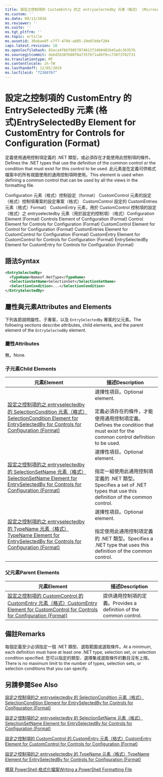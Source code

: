 ```yaml
---
title: 設定之控制項的 CustomEntry 的之 entryselectedby 元素（格式） |Microsoft Docs
ms.custom: ''
ms.date: 09/13/2016
ms.reviewer: ''
ms.suite: ''
ms.tgt_pltfrm: ''
ms.topic: article
ms.assetid: 30abae8f-c7f7-479d-ad85-19e07ddef204
caps.latest.revision: 10
ms.openlocfilehash: 81eca4f66f0057074612f2d60482b45adc36357b
ms.sourcegitcommit: debd2b38fb8070a7357bf1a4bf9cc736f3702f31
ms.translationtype: MT
ms.contentlocale: zh-TW
ms.lasthandoff: 12/05/2019
ms.locfileid: "72368767"
---
```

# <a name="entryselectedby-element-for-customentry-for-controls-for-configuration-format"></a><span data-ttu-id="c3af6-102">設定之控制項的 CustomEntry 的 EntrySelectedBy 元素 (格式)</span><span class="sxs-lookup"><span data-stu-id="c3af6-102">EntrySelectedBy Element for CustomEntry for Controls for Configuration (Format)</span></span>

<span data-ttu-id="c3af6-103">定義使用通用控制項定義的 .NET 類型，或必須存在才能使用此控制項的條件。</span><span class="sxs-lookup"><span data-stu-id="c3af6-103">Defines the .NET types that use the definition of the common control or the condition that must exist for this control to be used.</span></span> <span data-ttu-id="c3af6-104">此元素是在定義可供格式檔案中的所有視圖使用的通用控制項時使用。</span><span class="sxs-lookup"><span data-stu-id="c3af6-104">This element is used when defining a common control that can be used by all the views in the formatting file.</span></span>

<span data-ttu-id="c3af6-105">Configuration 元素（格式）控制設定（format） CustomControl 元素的設定（格式）控制項專案的設定專案（格式） CustomControl 設定的 CustomEntries 元素（格式）Format） CustomEntry 元素，用於 CustomControl 控制項的設定（格式）之 entryselectedby 元素（用於設定的控制項）（格式）</span><span class="sxs-lookup"><span data-stu-id="c3af6-105">Configuration Element (Format) Controls Element of Configuration (Format) Control Element for Controls for Configuration (Format) CustomControl Element for Control for Configuration (Format) CustomEntries Element for CustomControl for Configuration (Format) CustomEntry Element for CustomControl for Controls for Configuration (Format) EntrySelectedBy Element for CustomEntry for Controls for Configuration (Format)</span></span>

## <a name="syntax"></a><span data-ttu-id="c3af6-106">語法</span><span class="sxs-lookup"><span data-stu-id="c3af6-106">Syntax</span></span>

```xml
<EntrySelectedBy>
  <TypeName>Nameof.NetType</TypeName>
  <SelectionSetName>SelectionSet</SelectionSetName>
  <SelectionCondition>...</SelectionCondition>
</EntrySelectedBy>
```

## <a name="attributes-and-elements"></a><span data-ttu-id="c3af6-107">屬性與元素</span><span class="sxs-lookup"><span data-stu-id="c3af6-107">Attributes and Elements</span></span>

<span data-ttu-id="c3af6-108">下列各節說明屬性、子專案，以及 `EntrySelectedBy` 專案的父元素。</span><span class="sxs-lookup"><span data-stu-id="c3af6-108">The following sections describe attributes, child elements, and the parent element of the `EntrySelectedBy` element.</span></span>

### <a name="attributes"></a><span data-ttu-id="c3af6-109">屬性</span><span class="sxs-lookup"><span data-stu-id="c3af6-109">Attributes</span></span>

<span data-ttu-id="c3af6-110">無。</span><span class="sxs-lookup"><span data-stu-id="c3af6-110">None.</span></span>

### <a name="child-elements"></a><span data-ttu-id="c3af6-111">子元素</span><span class="sxs-lookup"><span data-stu-id="c3af6-111">Child Elements</span></span>

|<span data-ttu-id="c3af6-112">元素</span><span class="sxs-lookup"><span data-stu-id="c3af6-112">Element</span></span>|<span data-ttu-id="c3af6-113">描述</span><span class="sxs-lookup"><span data-stu-id="c3af6-113">Description</span></span>|
|-------------|-----------------|
|[<span data-ttu-id="c3af6-114">設定之控制項的之 entryselectedby 的 SelectionCondition 元素（格式）</span><span class="sxs-lookup"><span data-stu-id="c3af6-114">SelectionCondition Element for EntrySelectedBy for Controls for Configuration (Format)</span></span>](./selectioncondition-element-for-entryselectedby-for-controls-for-configuration-format.md)|<span data-ttu-id="c3af6-115">選擇性項目。</span><span class="sxs-lookup"><span data-stu-id="c3af6-115">Optional element.</span></span><br /><br /> <span data-ttu-id="c3af6-116">定義必須存在的條件，才能使用通用控制項定義。</span><span class="sxs-lookup"><span data-stu-id="c3af6-116">Defines the condition that must exist for the common control definition to be used.</span></span>|
|[<span data-ttu-id="c3af6-117">設定之控制項的之 entryselectedby 的 SelectionSetName 元素（格式）</span><span class="sxs-lookup"><span data-stu-id="c3af6-117">SelectionSetName Element for EntrySelectedBy for Controls for Configuration (Format)</span></span>](./selectionsetname-element-for-selectioncondition-for-controls-for-configuration-format.md)|<span data-ttu-id="c3af6-118">選擇性項目。</span><span class="sxs-lookup"><span data-stu-id="c3af6-118">Optional element.</span></span><br /><br /> <span data-ttu-id="c3af6-119">指定一組使用此通用控制項定義的 .NET 類型。</span><span class="sxs-lookup"><span data-stu-id="c3af6-119">Specifies a set of .NET types that use this definition of the common control.</span></span>|
|[<span data-ttu-id="c3af6-120">設定之控制項的之 entryselectedby 的 TypeName 元素（格式）</span><span class="sxs-lookup"><span data-stu-id="c3af6-120">TypeName Element for EntrySelectedBy for Controls for Configuration (Format)</span></span>](./typename-element-for-entryselectedby-for-controls-for-configuration-format.md)|<span data-ttu-id="c3af6-121">選擇性項目。</span><span class="sxs-lookup"><span data-stu-id="c3af6-121">Optional element.</span></span><br /><br /> <span data-ttu-id="c3af6-122">指定使用此通用控制項定義的 .NET 類型。</span><span class="sxs-lookup"><span data-stu-id="c3af6-122">Specifies a .NET type that uses this definition of the common control.</span></span>|

### <a name="parent-elements"></a><span data-ttu-id="c3af6-123">父元素</span><span class="sxs-lookup"><span data-stu-id="c3af6-123">Parent Elements</span></span>

|<span data-ttu-id="c3af6-124">元素</span><span class="sxs-lookup"><span data-stu-id="c3af6-124">Element</span></span>|<span data-ttu-id="c3af6-125">描述</span><span class="sxs-lookup"><span data-stu-id="c3af6-125">Description</span></span>|
|-------------|-----------------|
|[<span data-ttu-id="c3af6-126">設定之控制項的 CustomControl 的 CustomEntry 元素（格式）</span><span class="sxs-lookup"><span data-stu-id="c3af6-126">CustomEntry Element for CustomControl for Controls for Configuration (Format)</span></span>](./customentry-element-for-customcontrol-for-controls-for-configuration-format.md)|<span data-ttu-id="c3af6-127">提供通用控制項的定義。</span><span class="sxs-lookup"><span data-stu-id="c3af6-127">Provides a definition of the common control.</span></span>|

## <a name="remarks"></a><span data-ttu-id="c3af6-128">備註</span><span class="sxs-lookup"><span data-stu-id="c3af6-128">Remarks</span></span>

<span data-ttu-id="c3af6-129">每個定義至少必須指定一個 .NET 類型、選取範圍或選取條件。</span><span class="sxs-lookup"><span data-stu-id="c3af6-129">At a minimum, each definition must have at least one .NET type, selection set, or selection condition specified.</span></span> <span data-ttu-id="c3af6-130">您可以指定的類型、選擇集或選取條件的數目沒有上限。</span><span class="sxs-lookup"><span data-stu-id="c3af6-130">There is no maximum limit to the number of types, selection sets, or selection conditions that you can specify.</span></span>

## <a name="see-also"></a><span data-ttu-id="c3af6-131">另請參閱</span><span class="sxs-lookup"><span data-stu-id="c3af6-131">See Also</span></span>

[<span data-ttu-id="c3af6-132">設定之控制項的之 entryselectedby 的 SelectionCondition 元素（格式）</span><span class="sxs-lookup"><span data-stu-id="c3af6-132">SelectionCondition Element for EntrySelectedBy for Controls for Configuration (Format)</span></span>](./selectioncondition-element-for-entryselectedby-for-controls-for-configuration-format.md)

[<span data-ttu-id="c3af6-133">設定之控制項的之 entryselectedby 的 SelectionSetName 元素（格式）</span><span class="sxs-lookup"><span data-stu-id="c3af6-133">SelectionSetName Element for EntrySelectedBy for Controls for Configuration (Format)</span></span>](./selectionsetname-element-for-selectioncondition-for-controls-for-configuration-format.md)

[<span data-ttu-id="c3af6-134">設定之控制項的 CustomControl 的 CustomEntry 元素（格式）</span><span class="sxs-lookup"><span data-stu-id="c3af6-134">CustomEntry Element for CustomControl for Controls for Configuration (Format)</span></span>](./customentry-element-for-customcontrol-for-controls-for-configuration-format.md)

[<span data-ttu-id="c3af6-135">設定之控制項的之 entryselectedby 的 TypeName 元素（格式）</span><span class="sxs-lookup"><span data-stu-id="c3af6-135">TypeName Element for EntrySelectedBy for Controls for Configuration (Format)</span></span>](./typename-element-for-selectioncondition-for-controls-for-configuration-format.md)

[<span data-ttu-id="c3af6-136">撰寫 PowerShell 格式化檔案</span><span class="sxs-lookup"><span data-stu-id="c3af6-136">Writing a PowerShell Formatting File</span></span>](./writing-a-powershell-formatting-file.md)
